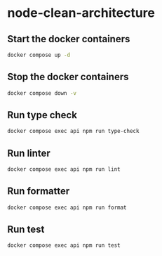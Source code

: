# node-clean-architecture

## Start the docker containers

```sh
docker compose up -d
```

## Stop the docker containers

```sh
docker compose down -v
```

## Run type check

```sh
docker compose exec api npm run type-check
```

## Run linter

```sh
docker compose exec api npm run lint
```

## Run formatter

```sh
docker compose exec api npm run format
```

## Run test

```sh
docker compose exec api npm run test
```
